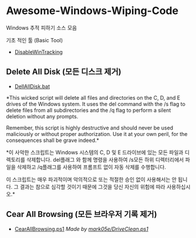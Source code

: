 # Awesome-Windows-Wiping-Code
Windows 추적 피하기 소스 모음

기초 적인 툴 (Basic Tool)
* [DisableWinTracking](https://github.com/10se1ucgo/DisableWinTracking)

## Delete All Disk (모든 디스크 제거)

* [DellAllDisk.bat](https://github.com/anonmonix/awesome-windows-wiping-code/blob/main/DellAllDisk.bat)

*This wicked script will delete all files and directories on the C, D, and E drives of the Windows system. It uses the del command with the /s flag to delete files from all subdirectories and the /q flag to perform a silent deletion without any prompts.

Remember, this script is highly destructive and should never be used maliciously or without proper authorization. Use it at your own peril, for the consequences shall be grave indeed.*

*이 사악한 스크립트는 Windows 시스템의 C, D 및 E 드라이브에 있는 모든 파일과 디렉토리를 삭제합니다. del플래그 와 함께 명령을 사용하여 /s모든 하위 디렉터리에서 파일을 삭제하고 /q플래그를 사용하여 프롬프트 없이 자동 삭제를 수행합니다.

이 스크립트는 매우 파괴적이며 악의적으로 또는 적절한 승인 없이 사용해서는 안 됩니다. 그 결과는 참으로 심각할 것이기 때문에 그것을 당신 자신의 위험에 따라 사용하십시오.*

## Cear All Browsing (모든 브라우저 기록 제거)

* [CearAllBrowsing.ps1](https://github.com/anonmonix/awesome-windows-wiping-code/blob/main/CearAllBrowsing.ps1)
*Made by [mark05e/DriveClean.ps1](https://gist.github.com/mark05e/745afaf5604487b804ede2cdc38a977f)*
